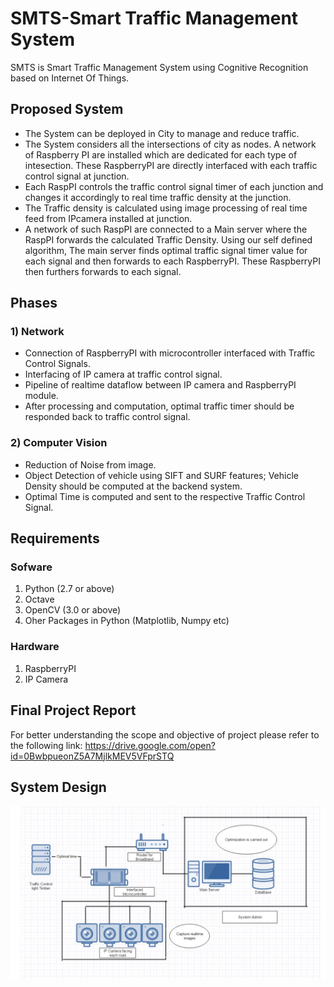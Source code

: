 # SMTS-Smart Traffic Management System

SMTS is Smart Traffic Management System using Cognitive Recognition based on Internet Of Things.
## Proposed System

* The System can be deployed in City to manage and reduce traffic.
* The System considers all the intersections of city as nodes. A network of Raspberry PI are installed which are dedicated for each type of intesection. These RaspberryPI are directly interfaced with each traffic control signal at junction.
* Each RaspPI controls the traffic control signal timer of each junction and changes it accordingly to real time traffic density at the   junction.
* The Traffic density is calculated using image processing of real time feed from IPcamera installed at junction.
* A network of such RaspPI are connected to a Main server where the RaspPI forwards the calculated Traffic Density. Using our self defined algorithm, The main server finds optimal traffic signal timer value for each signal and then forwards to each RaspberryPI. These RaspberryPI then furthers forwards to each signal.

## Phases
### 1) Network
* Connection of RaspberryPI with microcontroller interfaced with Traffic Control Signals.
* Interfacing of IP camera at traffic control signal.
* Pipeline of realtime dataflow between IP camera and RaspberryPI module.
* After processing and computation, optimal traffic timer should be responded back to traffic control signal.

### 2) Computer Vision
* Reduction of Noise from image.
* Object Detection of vehicle using SIFT and SURF features; Vehicle Density should be computed at the backend system.
* Optimal Time is computed and sent to the respective Traffic Control Signal.

## Requirements

### Sofware

1) Python (2.7 or above) 
2) Octave
3) OpenCV (3.0 or above)
4) Oher Packages in Python (Matplotlib, Numpy etc)

### Hardware

1) RaspberryPI
2) IP Camera

## Final Project Report

For better understanding the scope and objective of project please refer to the following link: https://drive.google.com/open?id=0BwbpueonZ5A7MjlkMEV5VFprSTQ

## System Design

![Alt text](systemdesign/image.jpg/?raw=true "System Design") 


